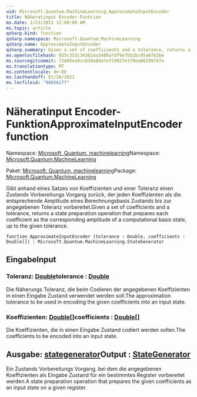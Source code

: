 ```yaml
---
uid: Microsoft.Quantum.MachineLearning.ApproximateInputEncoder
title: Näheratinput Encoder-Funktion
ms.date: 1/23/2021 12:00:00 AM
ms.topic: article
qsharp.kind: function
qsharp.namespace: Microsoft.Quantum.MachineLearning
qsharp.name: ApproximateInputEncoder
qsharp.summary: Given a set of coefficients and a tolerance, returns a state preparation operation that prepares each coefficient as the corresponding amplitude of a computational basis state, up to the given tolerance.
ms.openlocfilehash: 035c353c34362aa3486a7df9e7bb1bc95a6f63be
ms.sourcegitcommit: 71605ea9cc630e84e7ef29027e1f0ea06299747e
ms.translationtype: MT
ms.contentlocale: de-DE
ms.lasthandoff: 01/26/2021
ms.locfileid: "98856177"
---
```

# <a name="approximateinputencoder-function"></a><span data-ttu-id="e6e61-102">Näheratinput Encoder-Funktion</span><span class="sxs-lookup"><span data-stu-id="e6e61-102">ApproximateInputEncoder function</span></span>

<span data-ttu-id="e6e61-103">Namespace: [Microsoft. Quantum. machinelearning](xref:Microsoft.Quantum.MachineLearning)</span><span class="sxs-lookup"><span data-stu-id="e6e61-103">Namespace: [Microsoft.Quantum.MachineLearning](xref:Microsoft.Quantum.MachineLearning)</span></span>

<span data-ttu-id="e6e61-104">Paket: [Microsoft. Quantum. machinelearning](https://nuget.org/packages/Microsoft.Quantum.MachineLearning)</span><span class="sxs-lookup"><span data-stu-id="e6e61-104">Package: [Microsoft.Quantum.MachineLearning](https://nuget.org/packages/Microsoft.Quantum.MachineLearning)</span></span>


<span data-ttu-id="e6e61-105">Gibt anhand eines Satzes von Koeffizienten und einer Toleranz einen Zustands Vorbereitungs Vorgang zurück, der jeden Koeffizienten als die entsprechende Amplitude eines Berechnungsbasis Zustands bis zur angegebenen Toleranz vorbereitet.</span><span class="sxs-lookup"><span data-stu-id="e6e61-105">Given a set of coefficients and a tolerance, returns a state preparation operation that prepares each coefficient as the corresponding amplitude of a computational basis state, up to the given tolerance.</span></span>

```qsharp
function ApproximateInputEncoder (tolerance : Double, coefficients : Double[]) : Microsoft.Quantum.MachineLearning.StateGenerator
```


## <a name="input"></a><span data-ttu-id="e6e61-106">Eingabe</span><span class="sxs-lookup"><span data-stu-id="e6e61-106">Input</span></span>

### <a name="tolerance--double"></a><span data-ttu-id="e6e61-107">Toleranz: [Double](xref:microsoft.quantum.lang-ref.double)</span><span class="sxs-lookup"><span data-stu-id="e6e61-107">tolerance : [Double](xref:microsoft.quantum.lang-ref.double)</span></span>

<span data-ttu-id="e6e61-108">Die Näherungs Toleranz, die beim Codieren der angegebenen Koeffizienten in einen Eingabe Zustand verwendet werden soll.</span><span class="sxs-lookup"><span data-stu-id="e6e61-108">The approximation tolerance to be used in encoding the given coefficients into an input state.</span></span>


### <a name="coefficients--double"></a><span data-ttu-id="e6e61-109">Koeffizienten: [Double](xref:microsoft.quantum.lang-ref.double)[]</span><span class="sxs-lookup"><span data-stu-id="e6e61-109">coefficients : [Double](xref:microsoft.quantum.lang-ref.double)[]</span></span>

<span data-ttu-id="e6e61-110">Die Koeffizienten, die in einen Eingabe Zustand codiert werden sollen.</span><span class="sxs-lookup"><span data-stu-id="e6e61-110">The coefficients to be encoded into an input state.</span></span>



## <a name="output--stategenerator"></a><span data-ttu-id="e6e61-111">Ausgabe: [stategenerator](xref:Microsoft.Quantum.MachineLearning.StateGenerator)</span><span class="sxs-lookup"><span data-stu-id="e6e61-111">Output : [StateGenerator](xref:Microsoft.Quantum.MachineLearning.StateGenerator)</span></span>

<span data-ttu-id="e6e61-112">Ein Zustands Vorbereitungs Vorgang, bei dem die angegebenen Koeffizienten als Eingabe Zustand für ein bestimmtes Register vorbereitet werden.</span><span class="sxs-lookup"><span data-stu-id="e6e61-112">A state preparation operation that prepares the given coefficients as an input state on a given register.</span></span>